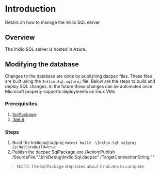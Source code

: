 # Introduction
Details on how to manage the Inklio SQL server

## Overview

 The Inklio SQL server is hosted in Azure.

 ## Modifying the database

 Changes to the database are done by publishing dacpac files. These files are built using the `Inklio.Sql.sqlproj` file. Below are the steps to build and deploy SQL changes. In the future these changes can be automated once Microsoft properly supports deployments on linux VMs

 ### Prerequisites

 1. [SqlPackage](https://docs.microsoft.com/en-us/sql/tools/sqlpackage/sqlpackage-download?view=sql-server-ver16). 
 2. [.Net 6](https://dotnet.microsoft.com/en-us/download/dotnet/6.0)

### Steps

1. Build the Inklio.sql.sqlproj
    `dotnet build .\Inklio.Sql.sqlproj /p:NetCoreBuild=true`
2. Publish the dacpac
   SqlPackage.exe /Action:Publish /SourceFile:".\bin\Debug\Inklio.Sql.dacpac" /TargetConnectionString:"<db Connection string here>"

> NOTE: The SqlPackage step takes about 2 minutes to complete.